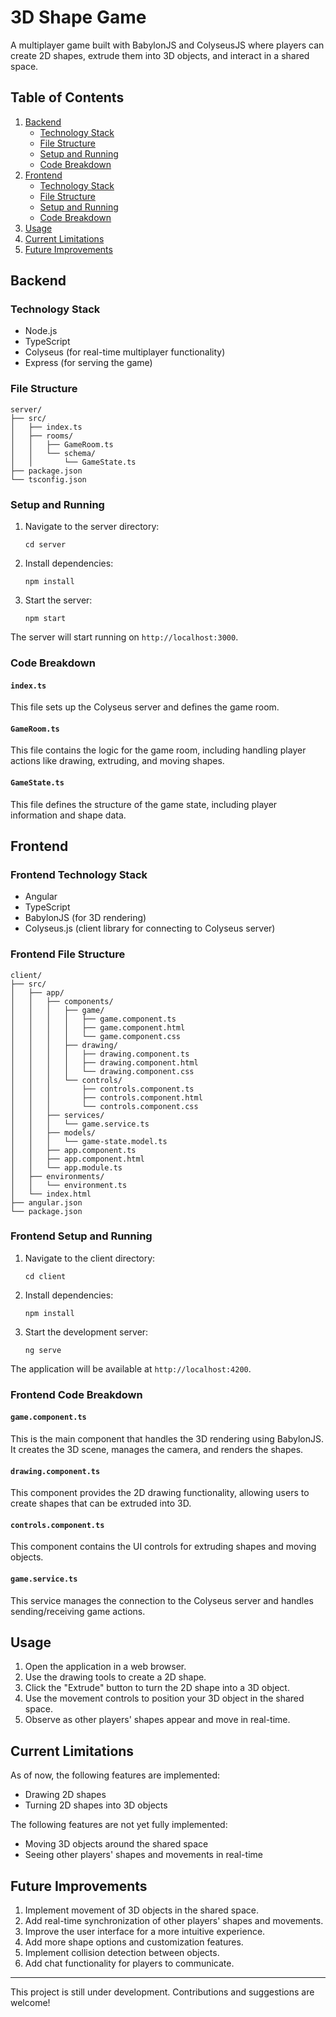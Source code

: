 # 3D Shape Game

A multiplayer game built with BabylonJS and ColyseusJS where players can create 2D shapes, extrude them into 3D objects, and interact in a shared space.

## Table of Contents
1. [Backend](#backend)
   - [Technology Stack](#technology-stack)
   - [File Structure](#file-structure)
   - [Setup and Running](#setup-and-running)
   - [Code Breakdown](#code-breakdown)
2. [Frontend](#frontend)
   - [Technology Stack](#frontend-technology-stack)
   - [File Structure](#frontend-file-structure)
   - [Setup and Running](#frontend-setup-and-running)
   - [Code Breakdown](#frontend-code-breakdown)
3. [Usage](#usage)
4. [Current Limitations](#current-limitations)
5. [Future Improvements](#future-improvements)

## Backend

### Technology Stack
- Node.js
- TypeScript
- Colyseus (for real-time multiplayer functionality)
- Express (for serving the game)

### File Structure
```
server/
├── src/
│   ├── index.ts
│   ├── rooms/
│   │   ├── GameRoom.ts
│   │   └── schema/
│   │       └── GameState.ts
├── package.json
└── tsconfig.json
```

### Setup and Running
1. Navigate to the server directory:
   ```
   cd server
   ```
2. Install dependencies:
   ```
   npm install
   ```
3. Start the server:
   ```
   npm start
   ```

The server will start running on `http://localhost:3000`.

### Code Breakdown

#### `index.ts`
This file sets up the Colyseus server and defines the game room.

#### `GameRoom.ts`
This file contains the logic for the game room, including handling player actions like drawing, extruding, and moving shapes.

#### `GameState.ts`
This file defines the structure of the game state, including player information and shape data.

## Frontend

### Frontend Technology Stack
- Angular
- TypeScript
- BabylonJS (for 3D rendering)
- Colyseus.js (client library for connecting to Colyseus server)

### Frontend File Structure
```
client/
├── src/
│   ├── app/
│   │   ├── components/
│   │   │   ├── game/
│   │   │   │   ├── game.component.ts
│   │   │   │   ├── game.component.html
│   │   │   │   └── game.component.css
│   │   │   ├── drawing/
│   │   │   │   ├── drawing.component.ts
│   │   │   │   ├── drawing.component.html
│   │   │   │   └── drawing.component.css
│   │   │   └── controls/
│   │   │       ├── controls.component.ts
│   │   │       ├── controls.component.html
│   │   │       └── controls.component.css
│   │   ├── services/
│   │   │   └── game.service.ts
│   │   ├── models/
│   │   │   └── game-state.model.ts
│   │   ├── app.component.ts
│   │   ├── app.component.html
│   │   └── app.module.ts
│   ├── environments/
│   │   └── environment.ts
│   └── index.html
├── angular.json
└── package.json
```

### Frontend Setup and Running
1. Navigate to the client directory:
   ```
   cd client
   ```
2. Install dependencies:
   ```
   npm install
   ```
3. Start the development server:
   ```
   ng serve
   ```

The application will be available at `http://localhost:4200`.

### Frontend Code Breakdown

#### `game.component.ts`
This is the main component that handles the 3D rendering using BabylonJS. It creates the 3D scene, manages the camera, and renders the shapes.

#### `drawing.component.ts`
This component provides the 2D drawing functionality, allowing users to create shapes that can be extruded into 3D.

#### `controls.component.ts`
This component contains the UI controls for extruding shapes and moving objects.

#### `game.service.ts`
This service manages the connection to the Colyseus server and handles sending/receiving game actions.

## Usage

1. Open the application in a web browser.
2. Use the drawing tools to create a 2D shape.
3. Click the "Extrude" button to turn the 2D shape into a 3D object.
4. Use the movement controls to position your 3D object in the shared space.
5. Observe as other players' shapes appear and move in real-time.

## Current Limitations

As of now, the following features are implemented:
- Drawing 2D shapes
- Turning 2D shapes into 3D objects

The following features are not yet fully implemented:
- Moving 3D objects around the shared space
- Seeing other players' shapes and movements in real-time

## Future Improvements

1. Implement movement of 3D objects in the shared space.
2. Add real-time synchronization of other players' shapes and movements.
3. Improve the user interface for a more intuitive experience.
4. Add more shape options and customization features.
5. Implement collision detection between objects.
6. Add chat functionality for players to communicate.

---

This project is still under development. Contributions and suggestions are welcome!
